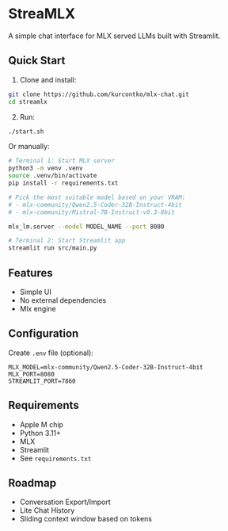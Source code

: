 # StreaMLX

A simple chat interface for MLX served LLMs built with Streamlit.

## Quick Start

1. Clone and install:
```bash
git clone https://github.com/kurcontko/mlx-chat.git
cd streamlx
```

2. Run:
```bash
./start.sh
```

Or manually:
```bash
# Terminal 1: Start MLX server
python3 -m venv .venv
source .venv/bin/activate  
pip install -r requirements.txt

# Pick the most suitable model based on your VRAM:
# - mlx-community/Qwen2.5-Coder-32B-Instruct-4bit 
# - mlx-community/Mistral-7B-Instruct-v0.3-8bit

mlx_lm.server --model MODEL_NAME --port 8080

# Terminal 2: Start Streamlit app
streamlit run src/main.py
```

## Features

- Simple UI
- No external dependencies
- Mlx engine

## Configuration

Create `.env` file (optional):
```env
MLX_MODEL=mlx-community/Qwen2.5-Coder-32B-Instruct-4bit
MLX_PORT=8080
STREAMLIT_PORT=7860
```

## Requirements

- Apple M chip
- Python 3.11+
- MLX
- Streamlit
- See `requirements.txt`

## Roadmap

- Conversation Export/Import
- Lite Chat History
- Sliding context window based on tokens
